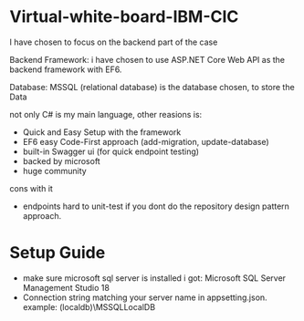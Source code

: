 # Virtual-white-board-IBM-CIC

I have chosen to focus on the backend part of the case

Backend Framework: i have chosen to use ASP.NET Core Web API as the backend framework with EF6.


Database: MSSQL (relational database) is the database chosen, to store the Data

not only C# is my main language, other reasions is:
* Quick and Easy Setup with the framework
* EF6 easy Code-First approach (add-migration, update-database)
* built-in Swagger ui (for quick endpoint testing)
* backed by microsoft
* huge community

cons with it
* endpoints hard to unit-test if you dont do the repository design pattern approach.

# Setup Guide
* make sure microsoft sql server is installed i got: Microsoft SQL Server Management Studio 18
* Connection string matching your server name in appsetting.json. example: (localdb)\MSSQLLocalDB






